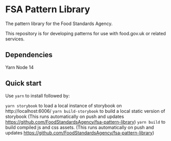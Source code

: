 # FSA Pattern Library

The pattern library for the Food Standards Agency.

This repository is for developing patterns for use with food.gov.uk or related services.

## Dependencies

Yarn
Node 14

## Quick start

Use `yarn` to install followed by: 

`yarn storybook` to load a local instance of storybook on http://localhost:6006/
`yarn build-storybook` to build a local static version of storybook (This runs automatically on push and updates https://github.com/FoodStandardsAgency/fsa-pattern-library)
`yarn build` to build compiled js and css assets. (This runs automatically on push and updates https://github.com/FoodStandardsAgency/fsa-pattern-library)
